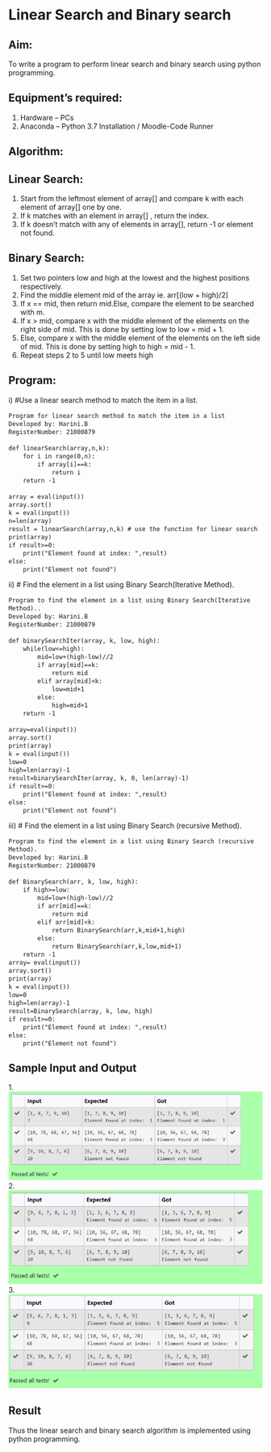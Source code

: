 # Linear Search and Binary search
## Aim:
To write a program to perform linear search and binary search using python programming.
## Equipment’s required:
1.	Hardware – PCs
2.	Anaconda – Python 3.7 Installation / Moodle-Code Runner
## Algorithm:
## Linear Search:
1.	Start from the leftmost element of array[] and compare k with each element of array[] one by one.
2.	If k matches with an element in array[] , return the index.
3.	If k doesn’t match with any of elements in array[], return -1 or element not found.
## Binary Search:
1.	Set two pointers low and high at the lowest and the highest positions respectively.
2.	Find the middle element mid of the array ie. arr[(low + high)/2]
3.	If x == mid, then return mid.Else, compare the element to be searched with m.
4.	If x > mid, compare x with the middle element of the elements on the right side of mid. This is done by setting low to low = mid + 1.
5.	Else, compare x with the middle element of the elements on the left side of mid. This is done by setting high to high = mid - 1.
6.	Repeat steps 2 to 5 until low meets high
## Program:
i)	#Use a linear search method to match the item in a list.
```
Program for linear search method to match the item in a list
Developed by: Harini.B
RegisterNumber: 21000879

def linearSearch(array,n,k):
    for i in range(0,n):
        if array[i]==k:
            return i
    return -1
    
array = eval(input())
array.sort()
k = eval(input()) 
n=len(array)
result = linearSearch(array,n,k) # use the function for linear search
print(array)
if result>=0:
    print("Element found at index: ",result)
else:
    print("Element not found")
```
ii)	# Find the element in a list using Binary Search(Iterative Method).
```
Program to find the element in a list using Binary Search(Iterative Method)..
Developed by: Harini.B
RegisterNumber: 21000879

def binarySearchIter(array, k, low, high):
    while(low<=high):
        mid=low+(high-low)//2
        if array[mid]==k:
            return mid
        elif array[mid]<k:
            low=mid+1
        else:
            high=mid+1
    return -1
    
array=eval(input())
array.sort()
print(array)
k = eval(input())
low=0
high=len(array)-1
result=binarySearchIter(array, k, 0, len(array)-1)
if result>=0:
    print("Element found at index: ",result)
else:
    print("Element not found")
```
iii)	# Find the element in a list using Binary Search (recursive Method).
```
Program to find the element in a list using Binary Search (recursive Method).
Developed by: Harini.B
RegisterNumber: 21000879

def BinarySearch(arr, k, low, high):
    if high>=low:
        mid=low+(high-low)//2
        if arr[mid]==k:
            return mid
        elif arr[mid]<k:
            return BinarySearch(arr,k,mid+1,high)
        else:
            return BinarySearch(arr,k,low,mid+1)
    return -1
array= eval(input())
array.sort()
print(array)
k = eval(input()) 
low=0
high=len(array)-1
result=BinarySearch(array, k, low, high)
if result>=0:
    print("Element found at index: ",result)
else:
    print("Element not found")
```
## Sample Input and Output
1.![output](./eightone.PNG)
2.![result](./eightwo.PNG)
3.![look](./eighthree.PNG)

## Result
Thus the linear search and binary search algorithm is implemented using python programming.